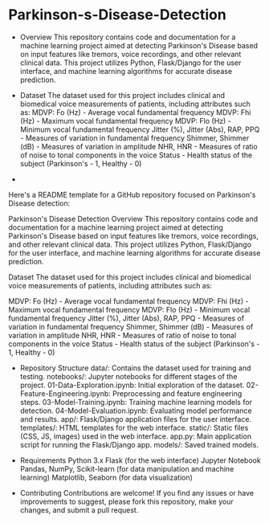 # Parkinson-s-Disease-Detection


- Overview
This repository contains code and documentation for a machine learning project aimed at detecting Parkinson's Disease based on input features like tremors, voice recordings, and other relevant clinical data.
 This project utilizes Python, Flask/Django for the user interface, and machine learning algorithms for accurate disease prediction.

- Dataset
The dataset used for this project includes clinical and biomedical voice measurements of patients, including attributes such as:
MDVP: Fo (Hz) - Average vocal fundamental frequency
MDVP: Fhi (Hz) - Maximum vocal fundamental frequency
MDVP: Flo (Hz) - Minimum vocal fundamental frequency
Jitter (%), Jitter (Abs), RAP, PPQ - Measures of variation in fundamental frequency
Shimmer, Shimmer (dB) - Measures of variation in amplitude
NHR, HNR - Measures of ratio of noise to tonal components in the voice
Status - Health status of the subject (Parkinson's - 1, Healthy - 0)

- 
Here's a README template for a GitHub repository focused on Parkinson's Disease detection:

Parkinson's Disease Detection
Overview
This repository contains code and documentation for a machine learning project aimed at detecting Parkinson's Disease based on input features like tremors, voice recordings, and other relevant clinical data. This project utilizes Python, Flask/Django for the user interface, and machine learning algorithms for accurate disease prediction.

Dataset
The dataset used for this project includes clinical and biomedical voice measurements of patients, including attributes such as:

MDVP: Fo (Hz) - Average vocal fundamental frequency
MDVP: Fhi (Hz) - Maximum vocal fundamental frequency
MDVP: Flo (Hz) - Minimum vocal fundamental frequency
Jitter (%), Jitter (Abs), RAP, PPQ - Measures of variation in fundamental frequency
Shimmer, Shimmer (dB) - Measures of variation in amplitude
NHR, HNR - Measures of ratio of noise to tonal components in the voice
Status - Health status of the subject (Parkinson's - 1, Healthy - 0)


- Repository Structure
data/: Contains the dataset used for training and testing.
notebooks/: Jupyter notebooks for different stages of the project.
01-Data-Exploration.ipynb: Initial exploration of the dataset.
02-Feature-Engineering.ipynb: Preprocessing and feature engineering steps.
03-Model-Training.ipynb: Training machine learning models for detection.
04-Model-Evaluation.ipynb: Evaluating model performance and results.
app/: Flask/Django application files for the user interface.
templates/: HTML templates for the web interface.
static/: Static files (CSS, JS, images) used in the web interface.
app.py: Main application script for running the Flask/Django app.
models/: Saved trained models.


- Requirements
Python 3.x
Flask (for the web interface)
Jupyter Notebook
Pandas, NumPy, Scikit-learn (for data manipulation and machine learning)
Matplotlib, Seaborn (for data visualization)

- Contributing
Contributions are welcome! If you find any issues or have improvements to suggest, please fork this repository, make your changes, and submit a pull request.
